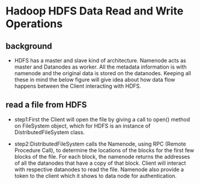 # Hadoop HDFS Data Read and Write Operations
## background 
- HDFS has a master and slave kind of architecture. Namenode acts as master and Datanodes as worker. All the metadata information is with namenode and the original data is stored on the datanodes. Keeping all these in mind the below figure will give idea about how data flow happens between the Client interacting with HDFS.

## read a file from HDFS
- step1:First the Client will open the file by giving a call to open() method on FileSystem object, which for HDFS is an instance of DistributedFileSystem class.

- step2:DistributedFileSystem calls the Namenode, using RPC (Remote Procedure Call), to determine the locations of the blocks for the first few blocks of the file. For each block, the namenode returns the addresses of all the datanodes that have a copy of that block. Client will interact with respective datanodes to read the file. Namenode also provide a token to the client which it shows to data node for authentication.

